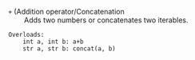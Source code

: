 `+` (Addition operator/Concatenation  
&nbsp;&nbsp;&nbsp;&nbsp;&nbsp;&nbsp;&nbsp;&nbsp;Adds two numbers or concatenates two iterables.

```
Overloads:
    int a, int b: a+b
    str a, str b: concat(a, b)
```